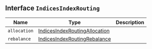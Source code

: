 ## Interface `IndicesIndexRouting`

| Name | Type | Description |
| - | - | - |
| `allocation` | [IndicesIndexRoutingAllocation](./IndicesIndexRoutingAllocation.md) | &nbsp; |
| `rebalance` | [IndicesIndexRoutingRebalance](./IndicesIndexRoutingRebalance.md) | &nbsp; |
